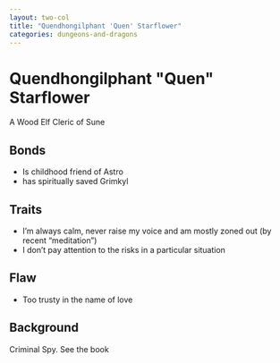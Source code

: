 ```yaml
---
layout: two-col
title: "Quendhongilphant 'Quen' Starflower"
categories: dungeons-and-dragons
---
```


# Quendhongilphant "Quen" Starflower

A Wood Elf Cleric of Sune

## Bonds

* Is childhood friend of Astro
* has spiritually saved Grimkyl

## Traits

* I’m always calm, never raise my voice and am mostly zoned out (by recent “meditation”)
* I don’t pay attention to the risks in a particular situation

## Flaw

* Too trusty in the name of love

## Background

Criminal Spy. See the book
